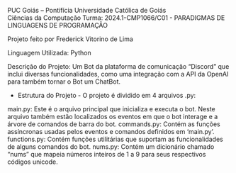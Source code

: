PUC Goiás – Pontifícia Universidade Católica de Goiás            
Ciências da Computação
Turma: 2024.1-CMP1066/C01 - PARADIGMAS DE LINGUAGENS DE PROGRAMAÇÃO

Projeto feito por Frederick Vitorino de Lima

Linguagem Utilizada: Python

Descrição do Projeto: Um Bot da plataforma de comunicação “Discord” que inclui diversas funcionalidades, como uma integração com a API da OpenAI para também tornar o Bot um ChatBot.

- Estrutura do Projeto -
O projeto é dividido em 4 arquivos .py:

main.py: Este é o arquivo principal que inicializa e executa o bot. Neste arquivo também estão localizados os eventos em que o bot interage e a árvore de comandos de barra do bot. 
commands.py: Contém as funções assíncronas usadas pelos eventos e comandos definidos em ‘main.py’.
functions.py: Contém funções utilitárias que suportam as funcionalidades de alguns comandos do bot.
nums.py: Contém um dicionário chamado “nums” que mapeia números inteiros de 1 a 9 para seus respectivos códigos unicode.
